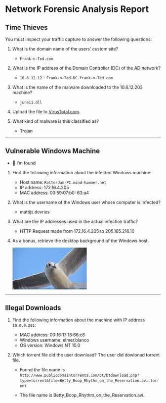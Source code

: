 # Network Forensic Analysis Report

## Time Thieves 
You must inspect your traffic capture to answer the following questions:

1. What is the domain name of the users' custom site?

   - `Frank-n-Ted.com`
 
2. What is the IP address of the Domain Controller (DC) of the AD network?

   - `10.6.12.12` - `Frank-n-Ted-DC.frank-n-Ted.com`

3. What is the name of the malware downloaded to the 10.6.12.203 machine?

   - `june11.dll` 
4. Upload the file to [VirusTotal.com](https://www.virustotal.com/gui/). 

5. What kind of malware is this classified as?
    
    - Trojan    
---
## Vulnerable Windows Machine
    
 - 👀 I’m found 

1. Find the following information about the infected Windows machine: 
    - Host name: `Rotterdam-PC.mind-hammer.net`
    - IP address: 172.16.4.205
    - MAC address: 00:59:07:b0: 63:a4
    
2. What is the username of the Windows user whose computer is infected?
    - mattijs.devries
3. What are the IP addresses used in the actual infection traffic?

    - HTTP Request made from 172.16.4.205 to 205.185.216.10

4. As a bonus, retrieve the desktop background of the Windows host.

    ![Desktop-Bkg?](https://github.com/iastoneCO/Final-Project/blob/762b5375df4e7d4c4382ca4ede9d0d304ed1327f/Images/sm-sm-empty.gif%253fss&ss1img.jpg)
---

## Illegal Downloads

1. Find the following information about the machine with IP address `10.0.0.201`:
    - MAC address: 00:16:17:18:66:c8
    - Windows username: elmer.blanco
    - OS version: Windows NT 10.0

2. Which torrent file did the user download?
 The user did dowlonad torrent file.  
 
   - Found the file name is `http://www.publicdomaintorrents.com/bt/btdownload.php?type=torrent&file=Betty_Boop_Rhythm_on_the_Reservation.avi.torrent`

   - The file name is Betty_Boop_Rhythm_on_the_Reservation.avi. 
